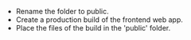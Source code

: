 - Rename the folder to public.
- Create a production build of the frontend web app.
- Place the files of the build in the 'public' folder.
